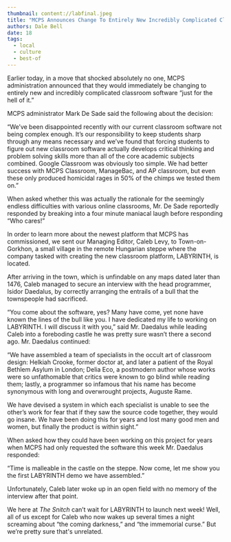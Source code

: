 ```yaml
---
thumbnail: content://labfinal.jpeg
title: "MCPS Announces Change To Entirely New Incredibly Complicated Classroom Software “Just For The Hell Of It”"
authors: Dale Bell
date: 18
tags:
  - local
  - culture
  - best-of
---
```


Earlier today, in a move that shocked absolutely no one, MCPS administration announced that they would immediately be changing to entirely new and incredibly complicated classroom software “just for the hell of it.”

MCPS administrator Mark De Sade said the following about the decision:

“We’ve been disappointed recently with our current classroom software not being complex enough. It’s our responsibility to keep students sharp through any means necessary and we’ve found that forcing students to figure out new classroom software actually develops critical thinking and problem solving skills more than all of the core academic subjects combined. Google Classroom was obviously too simple. We had better success with MCPS Classroom, ManageBac, and AP classroom, but even these only produced homicidal rages in 50% of the chimps we tested them on.”

When asked whether this was actually the rationale for the seemingly endless difficulties with various online classrooms, Mr. De Sade reportedly responded by breaking into a four minute maniacal laugh before responding “Who cares!”

In order to learn more about the newest platform that MCPS has commissioned, we sent our Managing Editor, Caleb Levy, to Town-on-Gorkhon, a small village in the remote Hungarian steppe where the company tasked with creating the new classroom platform, LABYRINTH, is located.

After arriving in the town, which is unfindable on any maps dated later than 1476, Caleb managed to secure an interview with the head programmer, Isidor Daedalus, by correctly arranging the entrails of a bull that the townspeople had sacrificed.

“You come about the software, yes? Many have come, yet none have known the lines of the bull like you. I have dedicated my life to working on LABYRINTH. I will discuss it with you,” said Mr. Daedalus while leading Caleb into a foreboding castle he was pretty sure wasn’t there a second ago. Mr. Daedalus continued:

“We have assembled a team of specialists in the occult art of classroom design: Helkiah Crooke, former doctor at, and later a patient of the Royal Bethlem Asylum in London; Delia Eco, a postmodern author whose works were so unfathomable that critics were known to go blind while reading them; lastly, a programmer so infamous that his name has become synonymous with long and overwrought projects, Auguste Rame.

We have devised a system in which each specialist is unable to see the other’s work for fear that if they saw the source code together, they would go insane. We have been doing this for years and lost many good men and women, but finally the product is within sight.”

When asked how they could have been working on this project for years when MCPS had only requested the software this week Mr. Daedalus responded:

“Time is malleable in the castle on the steppe. Now come, let me show you the first LABYRINTH demo we have assembled.”

Unfortunately, Caleb later woke up in an open field with no memory of the interview after that point.

We here at *The Snitch* can’t wait for LABYRINTH to launch next week! Well, all of us except for Caleb who now wakes up several times a night screaming about “the coming darkness,” and “the immemorial curse.” But we’re pretty sure that's unrelated.
